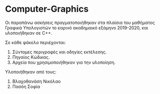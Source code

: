 # Computer-Graphics

Οι παραπάνω ασκήσεις πραγματοποιήθηκαν στα πλαίσια του μαθήματος Γραφικά Υπολογιστών
το εαρινό ακαδημαικό εξάμηνο 2019-2020, και υλοποιήθηκαν σε C++.

Σε κάθε φάκελο περιέχονται:

1. Σύντομες περιγραφές και οδηγίες εκτέλεσης.
2. Πηγαίος Κώδικας.
3. Αρχεία που χρησιμοποιήθηκαν για την υλοποίηση.

Υλοποιήθηκαν από τους:
  1. Βλαχοθανάση Νικόλαο
  2. Πασόη Σοφία

